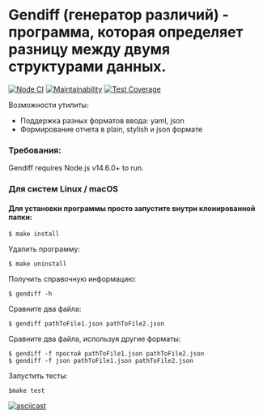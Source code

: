 # Gendiff (генератор различий) - программа, которая определяет разницу между двумя структурами данных.

[![Node CI](https://github.com/TimurDavlet/frontend-project-lvl-2/actions/workflows/main.yml/badge.svg)](https://github.com/TimurDavlet/frontend-project-lvl-2/actions)
[![Maintainability](https://api.codeclimate.com/v1/badges/3ee67d28ca49c0bed362/maintainability)](https://codeclimate.com/github/TimurDavlet/frontend-project-lvl-2/maintainability)
[![Test Coverage](https://api.codeclimate.com/v1/badges/3ee67d28ca49c0bed362/test_coverage)](https://codeclimate.com/github/TimurDavlet/frontend-project-lvl-2/test_coverage)

Возможности утилиты:

- Поддержка разных форматов ввода: yaml, json
- Формирование отчета в plain, stylish и json формате

### Требования:
Gendiff requires Node.js v14.6.0+ to run.

### Для систем Linux / macOS

#### Для установки программы просто запустите внутри клонированной папки:

`$ make install`

Удалить программу:

`$ make uninstall`

Получить справочную информацию:

`$ gendiff -h`

Сравните два файла:

`$ gendiff pathToFile1.json pathToFile2.json`

Сравните два файла, используя другие форматы:
```
$ gendiff -f простой pathToFile1.json pathToFile2.json
$ gendiff -f json pathToFile1.json pathToFile2.json
```
Запустить тесты:

`$make test`

[![asciicast](https://asciinema.org/a/4AliJuWxkPIVMgEJjbu3Gym2U.svg)](https://asciinema.org/a/4AliJuWxkPIVMgEJjbu3Gym2U)
